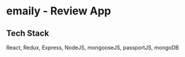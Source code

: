# emaily - Review App 

## Tech Stack 
React, Redux, Express, NodeJS, mongooseJS, passportJS, mongoDB
